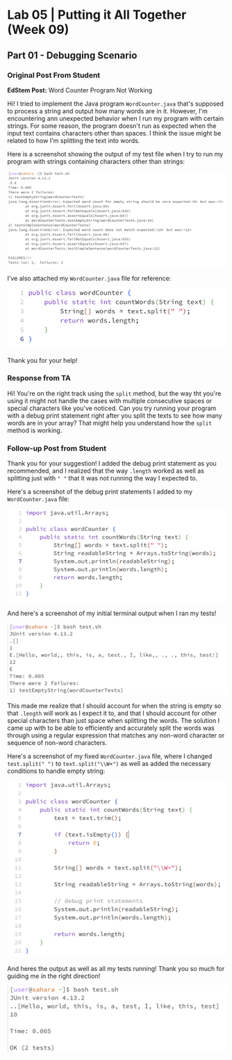 # Lab 05 | Putting it All Together (Week 09)

## Part 01 - Debugging Scenario

### Original Post From Student 

**EdStem Post:** Word Counter Program Not Working

Hi! I tried to implement the Java program ```WordCounter.java``` that's supposed to process a string and output how many words are in it. However, I'm encountering ann unexpected behavior when I run my program with certain strings. For some reason, the program doesn't run as expected when the input text contains characters other than spaces. I think the issue might be related to how I'm splitting the text into words.

Here is a screenshot showing the output of my test file when I try to run my program with strings containing characters other than strings: 

![Lab51a](lab05_1a.png)

I've also attached my ```WordCounter.java``` file for reference:

![Lab51a](lab05_1b.png)

Thank you for your help!

### Response from TA

Hi! You're on the right track using the ```split``` method, but the way tht you're using it might not handle the cases with multiple consecutive spaces or special characters like you've noticed. Can you try running your program with a debug print statement right after you split the texts to see how many words are in your array? That might help you understand how the ```split``` method is working. 

### Follow-up Post from Student

Thank you for your suggestion! I added the debug print statement as you recommended, and I realized that the way ```.length``` worked as well as splitting just with ```" "``` that it was not running the way I expected to. 

Here's a screenshot of the debug print statements I added to my ```WordCounter.java``` file:

![Lab_screenshot](lab05_3a.png)

And here's a screenshot of my initial terminal output when I ran my tests!

![Lab_screenshot](lab05_3b.png)

This made me realize that I should account for when the string is empty so that ```.length``` will work as I expect it to, and that I should account for other special characters than just space when splitting the words. The solution I came up with to be able to efficiently and accurately split the words was through using a regular expression that matches any non-word character or sequence of non-word characters. 

Here's a screenshot of my fixed ```WordCounter.java``` file, where I changed ```test.split(" ")``` to ```text.split("\\W+")``` as well as added the necessary conditions to handle empty string:

![Lab_screenshot](lab05_3c.png)

And heres the output as well as all my tests running! Thank you so much for guiding me in the right direction!

![Lab_screenshot](lab05_3d.png)


